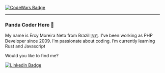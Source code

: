 [![CodeWars Badge](https://www.codewars.com/users/panda-coder/badges/large)](https://www.codewars.com/users/panda-coder)  

-----

### Panda Coder Here 👋

My name is Ercy Moreira Neto from Brazil 🇧🇷. I've been working as PHP Developer since 2009. I'm passionate about coding. I’m currently learning Rust and Javascript 

Would you like to find me?


[![Linkedin Badge](https://img.shields.io/badge/-LinkedIn-blue?style=flat-square&logo=Linkedin&logoColor=white&link=https://www.linkedin.com/in/ercymneto)](https://www.linkedin.com/in/ercymneto/)



<!--
**panda-coder/panda-coder** is a ✨ _special_ ✨ repository because its `README.md` (this file) appears on your GitHub profile.

Here are some ideas to get you started:

- 🔭 I’m currently working on ...
- 🌱 I’m currently learning ...
- 👯 I’m looking to collaborate on ...
- 🤔 I’m looking for help with ...
- 💬 Ask me about ...
- 📫 How to reach me: ...
- 😄 Pronouns: ...
- ⚡ Fun fact: ...
-->
